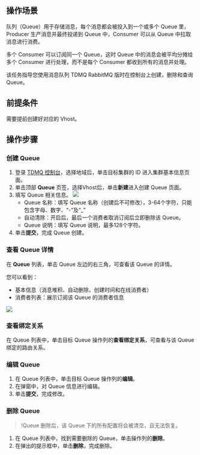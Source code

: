 ## 操作场景

队列（Queue）用于存储消息，每个消息都会被投入到一个或多个 Queue 里，Producer 生产消息并最终投递到 Queue 中，Consumer 可以从 Queue 中拉取消息进行消费。

多个 Consumer 可以订阅同一个 Queue，这时 Queue 中的消息会被平均分摊给多个 Consumer 进行处理，而不是每个 Consumer 都收到所有的消息并处理。

该任务指导您使用消息队列 TDMQ RabbitMQ 版时在控制台上创建，删除和查询 Queue。

## 前提条件

需要提前创建好对应的 Vhost。

## 操作步骤

### 创建 Queue

1. 登录 [TDMQ 控制台](https://console.cloud.tencent.com/tdmq)，选择地域后，单击目标集群的 ID 进入集群基本信息页面。
2. 单击顶部 **Queue** 页签，选择Vhost后，单击**新建**进入创建 Queue 页面。
3. 填写 Queue 相关信息。
   ![](https://qcloudimg.tencent-cloud.cn/raw/79a277e65f947a9b2e8c29702bd66a15.png)
   - Queue 名称：填写 Queue 名称（创建后不可修改），3-64个字符，只能包含字母、数字、“-”及“_”
   - 自动清除：开启后，最后一个消费者取消订阅后立即删除该 Queue。
   - Queue 说明：填写 Queue 说明，最多128个字符。
4. 单击**提交**，完成 Queue 创建。

### 查看 Queue 详情

在 **Queue** 列表，单击 Queue 左边的右三角，可查看该 Queue 的详情。

您可以看到：

- 基本信息（消息堆积、自动删除、创建时间和在线消费者）
- 消费者列表：展示订阅该 Queue 的消费者信息

![](https://qcloudimg.tencent-cloud.cn/raw/21c4b69fddfe139c03f86f00c5daf38a.png)

### 查看绑定关系

在 Queue 列表中，单击目标 Queue 操作列的**查看绑定关系**，可查看与该 Queue 绑定的路由关系。

### 编辑 Queue

1. 在 Queue 列表中，单击目标 Queue 操作列的**编辑**。
2. 在弹窗中，对 Queue 信息进行编辑。
3. 单击**提交**，完成修改。

### 删除 Queue

> !Queue 删除后，该 Queue 下的所有配置将会被清空，且无法恢复。

1. 在 Queue 列表中，找到需要删除的 Queue，单击操作列的**删除**。
2. 在弹出的提示框中，单击**删除**，完成删除。
